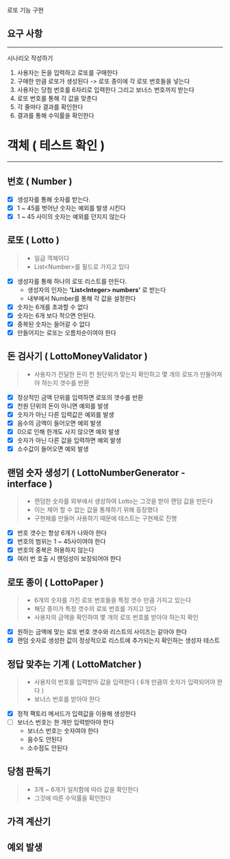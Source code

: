 로또 기능 구현

## 요구 사항

---

시나리오 작성하기
1. 사용자는 돈을 입력하고 로또를 구매한다
2. 구매한 만큼 로또가 생성된다 -> 로또 종이에 각 로또 번호들을 넣는다
3. 사용자는 당첨 번호를 6자리로 입력한다 그리고 보너스 번호까지 받는다
4. 로또 번호를 통해 각 값을 맞춘다
5. 각 줄마다 결과를 확인한다
6. 결과를 통해 수익률을 확인한다


# 객체 ( 테스트 확인 )

---
## 번호 ( Number )
- [x] 생성자를 통해 숫자를 받는다.
- [x] 1 ~ 45를 벗어난 숫자는 예외를 발생 시킨다
- [x] 1 ~ 45 사이의 숫자는 예외를 던지지 않는다

## 로또 ( Lotto )
> - 일급 객체이다
> - List\<Number>를 필드로 가지고 있다 

- [x] 생성자를 통해 하나의 로또 리스트를 만든다.
  - 생성자의 인자는 <strong>'List\<Integer> numbers'</strong> 로 받는다
  - 내부에서 Number를 통해 각 값을 설정한다
- [x] 숫자는 6개를 초과할 수 없다
- [x] 숫자는 6개 보다 적으면 안된다.
- [x] 중복된 숫자는 들어갈 수 없다
- [x] 만들어지는 로또는 오름차순이여야 한다

## 돈 검사기 ( LottoMoneyValidator )
> - 사용자가 전달한 돈이 천 원단위가 맞는지 확인하고 몇 개의 로또가 만들어져야 하는지 갯수를 반환 

- [x] 정상적인 금액 단위를 입력하면 로또의 갯수를 반환
- [x] 천원 단위의 돈이 아니면 예외를 발생
- [x] 숫자가 아닌 다른 입력값은 예외를 발생
- [x] 음수의 금액이 들어오면 예외 발생
- [x] 0으로 인해 한개도 사지 않으면 예외 발생
- [x] 숫자가 아닌 다른 값을 입력하면 예외 발생
- [x] 소수값이 들어오면 예외 발생

## 랜덤 숫자 생성기 ( LottoNumberGenerator - interface )
> - 랜덤한 숫자를 외부에서 생성하여 Lotto는 그것을 받아 랜덤 값을 만든다
> - 이는 제어 할 수 없는 값을 통제하기 위해 등장했다 
> - 구현체를 만들어 사용하기 때문에 테스트는 구현체로 진행

- [x] 번호 갯수는 항상 6개가 나와야 한다
- [x] 번호의 범위는 1 ~ 45사이여야 한다
- [x] 번호의 중복은 허용하지 않는다
- [x] 여러 번 호출 시 랜덤성이 보장되어야 한다

## 로또 종이 ( LottoPaper )
> - 6개의 숫자를 가진 로또 번호들을 특정 갯수 만큼 가지고 있는다
> - 해당 종이가 특정 갯수의 로또 번호를 가지고 있다
> - 사용자의 금액을 확인하여 몇 개의 로또 번호를 받아야 하는지 확인

- [x] 원하는 금액에 맞는 로또 번호 갯수와 리스트의 사이즈는 같아야 한다
- [x] 랜덤 숫자로 생성한 값이 정상적으로 리스트에 추가되는지 확인하는 생성자 테스트

## 정답 맞추는 기계 ( LottoMatcher )
> - 사용자의 번호를 입력받아 값을 입력한다 ( 6개 만큼의 숫자가 입력되어야 한다 )
> - 보너스 번호를 받아야 한다

- [x] 정적 팩토리 메서드가 입력값을 이용해 생성한다
- [ ] 보너스 번호는 한 개만 입력받아야 한다
  - 보너스 번호는 숫자여야 한다
  - 음수도 안된다
  - 소수점도 안된다

## 당첨 판독기
> - 3개 ~ 6개가 일치함에 따라 값을 확인한다
> - 그것에 따른 수익률을 확인한다


## 가격 계산기


## 예외 발생

